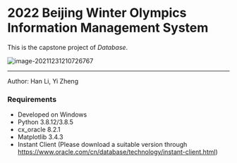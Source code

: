 # 2022 Beijing Winter Olympics Information Management System

This is the capstone project of *Database*.

![image-20211231210726767](figures/cover.png)

---

Author: Han Li, Yi Zheng

### Requirements

- Developed on Windows
- Python 3.8.12/3.8.5
- cx_oracle 8.2.1
- Matplotlib 3.4.3
- Instant Client (Please download a suitable version through https://www.oracle.com/cn/database/technology/instant-client.html)
